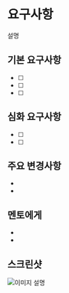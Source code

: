 # 요구사항

설명

## 기본 요구사항

- [ ]
- [ ]
- [ ]

## 심화 요구사항

- [ ]
- [ ]

## 주요 변경사항

-
-

## 멘토에게

-
-

## 스크린샷

![이미지 설명](이미지url)
